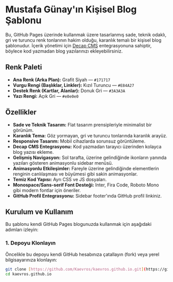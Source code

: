 # Mustafa Günay'ın Kişisel Blog Şablonu

Bu, GitHub Pages üzerinde kullanmak üzere tasarlanmış sade, teknik odaklı, gri ve turuncu renk tonlarının hakim olduğu, karanlık temalı bir kişisel blog şablonudur. İçerik yönetimi için [Decap CMS](https://decapcms.org/) entegrasyonuna sahiptir, böylece kod yazmadan blog yazılarınızı ekleyebilirsiniz.

## Renk Paleti

* **Ana Renk (Arka Plan):** Grafit Siyah — `#171717`
* **Vurgu Rengi (Başlıklar, Linkler):** Kızıl Turuncu — `#E84A27`
* **Destek Renk (Kartlar, Alanlar):** Donuk Gri — `#3A3A3A`
* **Yazı Rengi:** Açık Gri — `#e0e0e0`

## Özellikler

* **Sade ve Teknik Tasarım:** Flat tasarım prensipleriyle minimalist bir görünüm.
* **Karanlık Tema:** Göz yormayan, gri ve turuncu tonlarında karanlık arayüz.
* **Responsive Tasarım:** Mobil cihazlarda sorunsuz görüntüleme.
* **Decap CMS Entegrasyonu:** Kod yazmadan tarayıcı üzerinden kolayca blog yazısı ekleme.
* **Gelişmiş Navigasyon:** Sol tarafta, üzerine gelindiğinde ikonların yanında yazıları gösteren animasyonlu sidebar menüsü.
* **Animasyonlu Etkileşimler:** Fareyle üzerine gelindiğinde elementlerin renginin canlılaşması ve büyümesi gibi sakin animasyonlar.
* **Temiz Kod Yapısı:** Ayrı CSS ve JS dosyaları.
* **Monospace/Sans-serif Font Desteği:** Inter, Fira Code, Roboto Mono gibi modern fontlar için öneriler.
* **GitHub Profil Entegrasyonu:** Sidebar footer'ında GitHub profil linkiniz.

## Kurulum ve Kullanım

Bu şablonu kendi GitHub Pages blogunuzda kullanmak için aşağıdaki adımları izleyin:

### 1. Depoyu Klonlayın

Öncelikle bu depoyu kendi GitHub hesabınıza çatallayın (fork) veya yerel bilgisayarınıza klonlayın:

```bash
git clone [https://github.com/Kaevros/kaevros.github.io.git](https://github.com/Kaevros/kaevros.github.io.git)
cd kaevros.github.io
